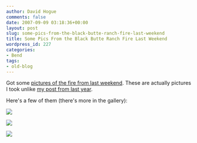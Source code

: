 ```yaml
---
author: David Hogue
comments: false
date: 2007-09-09 03:18:36+00:00
layout: post
slug: some-pics-from-the-black-butte-ranch-fire-last-weekend
title: Some Pics From the Black Butte Ranch Fire Last Weekend
wordpress_id: 227
categories:
- Bend
tags:
- old-blog
---
```


Got some [pictures of the fire from last weekend](http://pics.vorpal.cc/v/Other/fire-07/).  These are actually pictures I took unlike [my post from last year](http://blog.vorpal.cc/category/bend/pictures-of-the-black-crater-fire.html).

Here's a few of them (there's more in the gallery):

[![](http://pics.vorpal.cc/d/3023-1/CRW_3109.jpg)](http://pics.vorpal.cc/v/Other/fire-07/CRW_3109.jpg.html)

[![](http://pics.vorpal.cc/d/3047-1/CRW_3127.jpg)](http://pics.vorpal.cc/v/Other/fire-07/CRW_3127.jpg.html)

[![](http://pics.vorpal.cc/d/3063-1/CRW_3136.jpg)](http://pics.vorpal.cc/v/Other/fire-07/CRW_3136.jpg.html)
